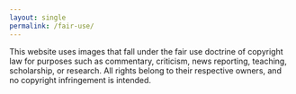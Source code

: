 ```yaml
---
layout: single
permalink: /fair-use/
---
```


This website uses images that fall under the fair use doctrine of copyright law for purposes such as commentary, criticism, news reporting, teaching, scholarship, or research. All rights belong to their respective owners, and no copyright infringement is intended.
